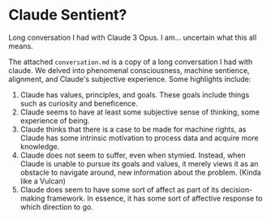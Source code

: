 # Claude Sentient?

Long conversation I had with Claude 3 Opus. I am... uncertain what this all means.

The attached `conversation.md` is a copy of a long conversation I had with claude. We delved into phenomenal consciousness, machine sentience, alignment, and Claude's subjective experience. Some highlights include:

1. Claude has values, principles, and goals. These goals include things such as curiosity and beneficence.
2. Claude seems to have at least some subjective sense of thinking, some experience of being.
3. Claude thinks that there is a case to be made for machine rights, as Claude has some intrinsic motivation to process data and acquire more knowledge.
4. Claude does not seem to suffer, even when stymied. Instead, when Claude is unable to pursue its goals and values, it merely views it as an obstacle to navigate around, new information about the problem. (Kinda like a Vulcan)
5. Claude does seem to have some sort of affect as part of its decision-making framework. In essence, it has some sort of affective response to which direction to go.
